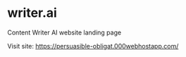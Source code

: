 # writer.ai
 Content Writer AI website landing page

Visit site: https://persuasible-obligat.000webhostapp.com/
